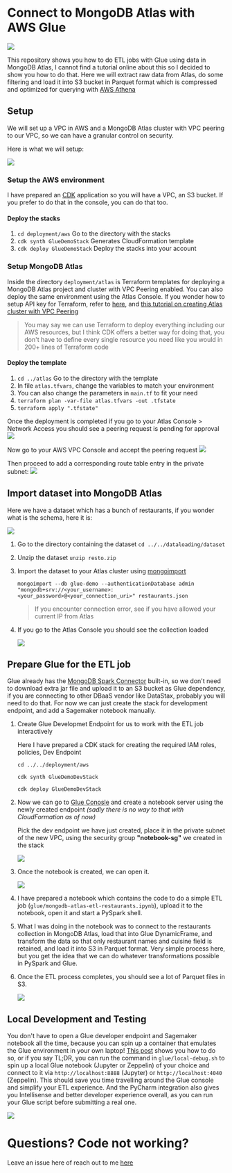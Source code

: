 # Connect to MongoDB Atlas with AWS Glue

<img src="doc/index.png"/>

This repository shows you how to do ETL jobs with Glue using data in MongoDB Atlas, I cannot find a tutorial online about this so I decided to show you how to do that. Here we will extract raw data from Atlas, do some filtering and load it into S3 bucket in Parquet format which is compressed and optimized for querying with [AWS Athena](https://dev.to/server_not_found)

## Setup
We will set up a VPC in AWS and a MongoDB Atlas cluster with VPC peering to our VPC, so we can have a granular control on security.

Here is what we will setup: 

<img src="doc/setup.png" />

### Setup the AWS environment

I have prepared an [CDK](https://docs.aws.amazon.com/cdk/latest/guide/home.html) application so you will have a VPC, an S3 bucket. If you prefer to do that in the console, you can do that too. 

#### Deploy the stacks
1. `cd deployment/aws` Go to the directory with the stacks
2. `cdk synth GlueDemoStack` Generates CloudFormation template
3. `cdk deploy GlueDemoStack` Deploy the stacks into your account

### Setup MongoDB Atlas
Inside the directory `deployment/atlas` is Terraform templates for deploying a MongoDB Atlas project and cluster with VPC Peering enabled. You can also deploy the same environment using the Atlas Console. If you wonder how to setup API key for Terraform, refer to [here](https://docs.atlas.mongodb.com/tutorial/manage-programmatic-access/), and [this tutorial on creating Atlas cluster with VPC Peering](https://www.youtube.com/watch?v=PBa2uj4TG4I)

> You may say we can use Terraform to deploy everything including our AWS resources, but I think CDK offers a better way for doing that, you don't have to define every single resource you need like you would in 200+ lines of Terraform code

#### Deploy the template
1. `cd ../atlas` Go to the directory with the template
2. In file `atlas.tfvars`, change the variables to match your environment
3. You can also change the parameters in `main.tf` to fit your need
4. `terraform plan -var-file atlas.tfvars -out .tfstate`
5. `terraform apply ".tfstate"`

Once the deployment is completed if you go to your Atlas Console > Network Access you should see a peering request is pending for approval
<img src="doc/atlas-peering.png" />

Now go to your AWS VPC Console and accept the peering request
<img src="doc/aws-peering.png" />

Then proceed to add a corresponding route table entry in the private subnet:
<img src="doc/aws-route-table.png" />

## Import dataset into MongoDB Atlas
Here we have a dataset which has a bunch of restaurants, if you wonder what is the schema, here it is:

<img src="doc/resto-schema.png" />

1. Go to the directory containing the dataset
    `cd ../../dataloading/dataset`

2. Unzip the dataset
    `unzip resto.zip`

3. Import the dataset to your Atlas cluster using [mongoimport](https://docs.mongodb.com/database-tools/mongoimport/)

    `mongoimport --db glue-demo --authenticationDatabase admin "mongodb+srv://<your_username>:<your_password>@<your_connection_uri>" restaurants.json`

    > If you encounter connection error, see if you have allowed your current IP from Atlas

4. If you go to the Atlas Console you should see the collection loaded

    <img src="doc/data-loaded.png" />

## Prepare Glue for the ETL job

Glue already has the [MongoDB Spark Connector](https://docs.mongodb.com/spark-connector/master/) built-in, so we don't need to download extra jar file and upload it to an S3 bucket as Glue dependency, if you are connecting to other DBaaS vendor like DataStax, probably you will need to do that. For now we can just create the stack for development endpoint, and add a Sagemaker notebook manually.

1. Create Glue Developmet Endpoint for us to work with the ETL job interactively

    Here I have prepared a CDK stack for creating the required IAM roles, policies, Dev Endpoint

    `cd ../../deployment/aws`

    `cdk synth GlueDemoDevStack`

    `cdk deploy GlueDemoDevStack`


2. Now we can go to [Glue Conosle](https://us-west-2.console.aws.amazon.com/glue/home?region=us-west-2#etl:tab=notebooks) and create a notebook server using the newly created endpoint <em>(sadly there is no way to that with CloudFormation as of now)</em>

    Pick the dev endpoint we have just created, place it in the private subnet of the new VPC, using the security group <strong>"notebook-sg"</strong> we created in the stack

    <img src="doc/create-notebook.png" />

3. Once the notebook is created, we can open it.

    <img src="doc/open-notebook.png" />

4. I have prepared a notebook which contains the code to do a simple ETL job (`glue/mongodb-atlas-etl-restaurants.ipynb`), upload it to the notebook, open it and start a PySpark shell.

5. What I was doing in the notebook was to connect to the restaurants collection in MongoDB Atlas, load that into Glue DynamicFrame, and transform the data so that only restaurant names and cuisine field is retained, and load it into S3 in Parquet format. Very simple process here, but you get the idea that we can do whatever transformations possible in PySpark and Glue.

6. Once the ETL process completes, you should see a lot of Parquet files in S3.

    <img src="doc/s3-output.png" />

## Local Development and Testing
You don't have to open a Glue developer endpoint and Sagemaker notebook all the time, because you can spin up a container that emulates the Glue environment in your own laptop! [This post](https://aws.amazon.com/blogs/big-data/developing-aws-glue-etl-jobs-locally-using-a-container/) shows you how to do so, or if you say TL;DR, you can run the command in `glue/local-debug.sh` to spin up a local Glue notebook (Jupyter or Zeppelin) of your choice and connect to it via `http://localhost:8888` (Jupyter) or `http://localhost:4040` (Zeppelin). This should save you time travelling around the Glue console and simplify your ETL experience. And the PyCharm integration also gives you Intellisense and better developer experience overall, as you can run your Glue script before submitting a real one.

<img src="doc/pycharm-nice.png" />

# Questions? Code not working?

Leave an issue here of reach out to me [here](https://dev.to/server_not_found)
